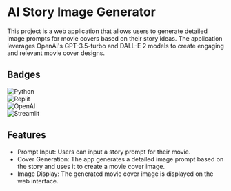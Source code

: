 
# AI Story Image Generator

This project is a web application that allows users to generate detailed image prompts for movie covers based on their story ideas. The application leverages OpenAI's GPT-3.5-turbo and DALL-E 2 models to create engaging and relevant movie cover designs.


## Badges


![Python](https://a11ybadges.com/badge?logo=python)  
![Replit](https://a11ybadges.com/badge?logo=replit)  
![OpenAI](https://a11ybadges.com/badge?logo=openai)  
![Streamlit](https://a11ybadges.com/badge?logo=streamlit)


## Features

- Prompt Input: Users can input a story prompt for their movie.
- Cover Generation: The app generates a detailed image prompt based on the story and uses it to create a movie cover image.
- Image Display: The generated movie cover image is displayed on the web interface.


